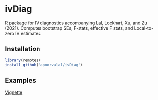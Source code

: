 # ivDiag

R package for IV diagnostics accompanying Lal, Lockhart, Xu, and Zu (2021). Computes bootstrap SEs, F-stats, effective F stats, and Local-to-zero IV estimates.

## Installation

```r
library(remotes)
install_github("apoorvalal/ivDiag")
```

## Examples

[Vignette](https://htmlpreview.github.io/?https://github.com/apoorvalal/ivDiag/blob/master/vignettes/examples.html)
